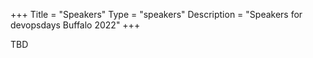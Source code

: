 +++
Title = "Speakers"
Type = "speakers"
Description = "Speakers for devopsdays Buffalo 2022"
+++

TBD